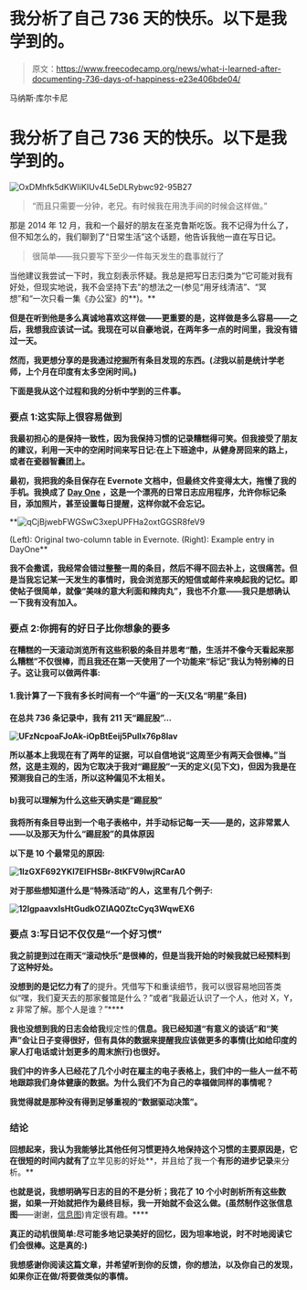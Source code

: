 # 我分析了自己 736 天的快乐。以下是我学到的。

> 原文：<https://www.freecodecamp.org/news/what-i-learned-after-documenting-736-days-of-happiness-e23e406bde04/>

马纳斯·库尔卡尼

# 我分析了自己 736 天的快乐。以下是我学到的。

![OxDMhfk5dKWIiKIUv4L5eDLRybwc92-95B27](img/7bad66ca7c82f5598979feca1463e118.png)

> “而且只需要一分钟，老兄。有时候我在用洗手间的时候会这样做。”

那是 2014 年 12 月，我和一个最好的朋友在圣克鲁斯吃饭。我不记得为什么了，但不知怎么的，我们聊到了“日常生活”这个话题，他告诉我他一直在写日记。

> 很简单——我只要写下至少一件每天发生的蠢事就行了

当他建议我尝试一下时，我立刻表示怀疑。我总是把写日志归类为“它可能对我有好处，但现实地说，我不会坚持下去”的想法之一(参见“用牙线清洁”、“冥想”和“一次只看一集《办公室》的**)。**

**但是在听到他是多么真诚地喜欢这样做——更重要的是，这样做是多么容易——之后，我想我应该试一试。我现在可以自豪地说，在两年多一点的时间里，我没有错过一天。**

**然而，我更想分享的是我通过挖掘所有条目发现的东西。(*注*我以前是统计学老师，上个月在印度有太多空闲时间。)**

**下面是我从这个过程和我的分析中学到的三件事。**

### **要点 1:这实际上很容易做到**

**我最初担心的是保持一致性，因为我保持习惯的记录糟糕得可笑。但我接受了朋友的建议，利用一天中的空闲时间来写日记:在上下班途中，从健身房回来的路上，或者在瓷器智囊团上。**

**最初，我把我的条目保存在 Evernote 文档中，但最终文件变得太大，拖慢了我的手机。我换成了 [**Day One**](http://dayoneapp.com/) ，这是一个漂亮的日常日志应用程序，允许你标记条目，添加照片，甚至设置每日提醒，这样你就不会忘记。**

**![qCjBjwebFWGSwC3xepUPFHa2oxtGGSR8feV9](img/4dbc17b932e9da7f9385875894805963.png)

(Left): Original two-column table in Evernote. (Right): Example entry in DayOne** 

**我不会撒谎，我经常会错过整整一周的条目，然后不得不回去补上，这很痛苦。但是当我忘记某一天发生的事情时，我会浏览那天的短信或邮件来唤起我的记忆。即使帖子很简单，就像“美味的意大利面和辣肉丸”，我也不介意——我只是想确认一下我有没有加入。**

### **要点 2:你拥有的好日子比你想象的要多**

**在糟糕的一天滚动浏览所有这些积极的条目并思考“酷，生活并不像今天看起来那么糟糕”不仅很棒，而且我还在第一天使用了一个功能来“标记”我认为特别棒的日子。这让我可以做两件事:**

#### **1.我计算了一下我有多长时间有一个“牛逼”的一天(又名“明星”条目)**

**在总共 736 条记录中，我有 **211 天“踢屁股”…****

**![UFzNcpoaFJoAk-iOpBtEeij5PulIx76p8lav](img/b8edb30defa5f7b4bc84832cce860092.png)**

**所以基本上我现在有了两年的证据，可以自信地说“这周至少有两天会很棒。”当然，这是主观的，因为它取决于我对“踢屁股”一天的定义(见下文)，但因为我是在预测我自己的生活，所以这种偏见不太相关。**

#### **b)我可以理解为什么这些天确实是“踢屁股”**

**我将所有条目导出到一个电子表格中，并手动标记每一天——是的，这非常累人——以及那天为什么“踢屁股”的具体原因**

**以下是 10 个最常见的原因:**

**![1lzGXF692YKl7EIFHSBr-8tKFV9lwjRCarA0](img/03d1aef44baf0ba7ad14aa827756a872.png)**

**对于那些想知道什么是“特殊活动”的人，这里有几个例子:**

**![12lgpaavxlsHtGudkOZIAQ0ZtcCyq3WqwEX6](img/0876c4f1d90545bdfac7cae75a4bf7a2.png)**

### **要点 3:写日记不仅仅是“一个好习惯”**

**我之前提到过在雨天“滚动快乐”是很棒的，但是当我开始的时候我就已经预料到了这种好处。**

**没想到的是记忆力有了**的提升。凭借写下和重读细节，我可以很容易地回答类似“嘿，我们夏天去的那家餐馆是什么？”或者“我最近认识了一个人，他对 X，Y，z 非常了解。那个人是谁？”****

**我也没想到我的日志会给我**规定性的**信息。我已经知道“有意义的谈话”和“笑声”会让日子变得很好，但有具体的数据来提醒我应该做更多的事情(比如给印度的家人打电话或计划更多的周末旅行)也很好。**

**我们中的许多人已经花了几个小时在雇主的电子表格上，我们中的一些人一丝不苟地跟踪我们身体健康的数据。为什么我们不为自己的幸福做同样的事情呢？**

**我觉得就是那种没有得到足够重视的“数据驱动决策”。**

### **结论**

**回想起来，我认为我能够比其他任何习惯更持久地保持这个习惯的主要原因是，它在很短的时间内就有了**立竿见影的好处**，并且给了我一个**有形的进步记录**来分析。**

**也就是说，我想明确写日志的目的不是分析；我花了 10 个小时剖析所有这些数据，如果一开始就把作为最终目标，我一开始就不会这么做。(虽然制作这张信息图**——谢谢，[信息图](https://www.freecodecamp.org/news/what-i-learned-after-documenting-736-days-of-happiness-e23e406bde04/undefined))肯定很有趣。****

****真正的动机很简单:尽可能多地记录美好的回忆，因为坦率地说，时不时地阅读它们会很棒。这是真的:)****

****我想感谢你阅读这篇文章，并希望听到你的反馈，你的想法，以及你自己的发现，如果你正在做/将要做类似的事情。****